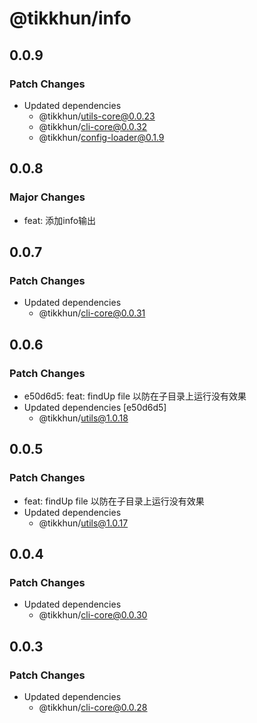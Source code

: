 # @tikkhun/info

## 0.0.9

### Patch Changes

- Updated dependencies
  - @tikkhun/utils-core@0.0.23
  - @tikkhun/cli-core@0.0.32
  - @tikkhun/config-loader@0.1.9

## 0.0.8

### Major Changes

- feat: 添加info输出

## 0.0.7

### Patch Changes

- Updated dependencies
  - @tikkhun/cli-core@0.0.31

## 0.0.6

### Patch Changes

- e50d6d5: feat: findUp file 以防在子目录上运行没有效果
- Updated dependencies [e50d6d5]
  - @tikkhun/utils@1.0.18

## 0.0.5

### Patch Changes

- feat: findUp file 以防在子目录上运行没有效果
- Updated dependencies
  - @tikkhun/utils@1.0.17

## 0.0.4

### Patch Changes

- Updated dependencies
  - @tikkhun/cli-core@0.0.30

## 0.0.3

### Patch Changes

- Updated dependencies
  - @tikkhun/cli-core@0.0.28
